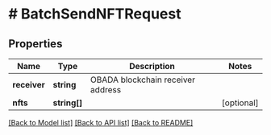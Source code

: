 # # BatchSendNFTRequest

## Properties

Name | Type | Description | Notes
------------ | ------------- | ------------- | -------------
**receiver** | **string** | OBADA blockchain receiver address |
**nfts** | **string[]** |  | [optional]

[[Back to Model list]](../../README.md#models) [[Back to API list]](../../README.md#endpoints) [[Back to README]](../../README.md)
